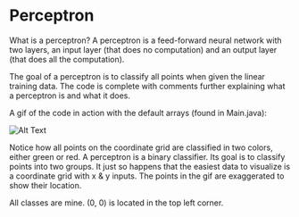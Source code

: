 # Perceptron
What is a perceptron?
A perceptron is a feed-forward neural network with two layers, an input layer (that does no computation) and an output layer (that does all the computation).

The goal of a perceptron is to classify all points when given the linear training data.
The code is complete with comments further explaining what a perceptron is and what it does.

A gif of the code in action with the default arrays (found in Main.java):

![Alt Text](https://i.imgur.com/h1qlbMS.gif)

Notice how all points on the coordinate grid are classified in two colors, either green or red. A perceptron is a binary classifier. Its goal is to classify points into two groups. It just so happens that the easiest data to visualize is a coordinate grid with x & y inputs. The points in the gif are exaggerated to show their location.

All classes are mine. (0, 0) is located in the top left corner.
